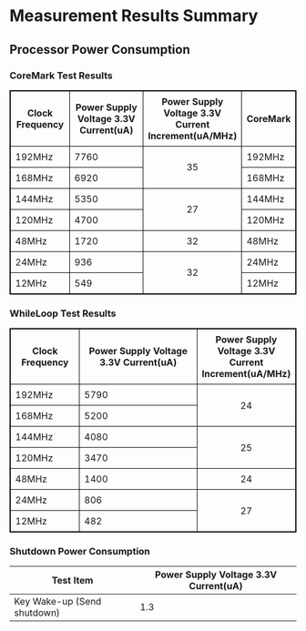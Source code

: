 # Measurement Results Summary

## Processor Power Consumption

### CoreMark Test Results

<table border="1" style="border-collapse: collapse; border: 1px solid black;">
<thead>
<tr>
<th style="border: 1px solid black; padding: 8px;">Clock Frequency</th>
<th style="border: 1px solid black; padding: 8px;">Power Supply Voltage 3.3V Current(uA)</th>
<th style="border: 1px solid black; padding: 8px; width: 100px;">Power Supply Voltage 3.3V Current Increment(uA/MHz)</th>
<th style="border: 1px solid black; padding: 8px;">CoreMark</th>
</tr>
</thead>
<tbody>
<tr>
<td style="border: 1px solid black; padding: 8px;">192MHz</td>
<td style="border: 1px solid black; padding: 8px;">7760</td>
<td rowspan="2" style="border: 1px solid black; padding: 4px; text-align: center; vertical-align: middle; width: 100px;">35</td>
<td style="border: 1px solid black; padding: 8px;">192MHz</td>
</tr>
<tr>
<td style="border: 1px solid black; padding: 8px;">168MHz</td>
<td style="border: 1px solid black; padding: 8px;">6920</td>
<td style="border: 1px solid black; padding: 8px;">168MHz</td>
</tr>
<tr>
<td style="border: 1px solid black; padding: 8px;">144MHz</td>
<td style="border: 1px solid black; padding: 8px;">5350</td>
<td rowspan="2" style="border: 1px solid black; padding: 4px; text-align: center; vertical-align: middle; width: 100px;">27</td>
<td style="border: 1px solid black; padding: 8px;">144MHz</td>
</tr>
<tr>
<td style="border: 1px solid black; padding: 8px;">120MHz</td>
<td style="border: 1px solid black; padding: 8px;">4700</td>
<td style="border: 1px solid black; padding: 8px;">120MHz</td>
</tr>
<tr>
<td style="border: 1px solid black; padding: 8px;">48MHz</td>
<td style="border: 1px solid black; padding: 8px;">1720</td>
<td style="border: 1px solid black; padding: 4px; text-align: center; width: 100px;">32</td>
<td style="border: 1px solid black; padding: 8px;">48MHz</td>
</tr>
<tr>
<td style="border: 1px solid black; padding: 8px;">24MHz</td>
<td style="border: 1px solid black; padding: 8px;">936</td>
<td rowspan="2" style="border: 1px solid black; padding: 4px; text-align: center; vertical-align: middle; width: 100px;">32</td>
<td style="border: 1px solid black; padding: 8px;">24MHz</td>
</tr>
<tr>
<td style="border: 1px solid black; padding: 8px;">12MHz</td>
<td style="border: 1px solid black; padding: 8px;">549</td>
<td style="border: 1px solid black; padding: 8px;">12MHz</td>
</tr>
</tbody>
</table>

### WhileLoop Test Results

<table border="1" style="border-collapse: collapse; border: 1px solid black;">
<thead>
<tr>
<th style="border: 1px solid black; padding: 8px;">Clock Frequency</th>
<th style="border: 1px solid black; padding: 8px;">Power Supply Voltage 3.3V Current(uA)</th>
<th style="border: 1px solid black; padding: 8px; width: 100px;">Power Supply Voltage 3.3V Current Increment(uA/MHz)</th>
</tr>
</thead>
<tbody>
<tr>
<td style="border: 1px solid black; padding: 8px;">192MHz</td>
<td style="border: 1px solid black; padding: 8px;">5790</td>
<td rowspan="2" style="border: 1px solid black; padding: 4px; text-align: center; vertical-align: middle; width: 100px;">24</td>
</tr>
<tr>
<td style="border: 1px solid black; padding: 8px;">168MHz</td>
<td style="border: 1px solid black; padding: 8px;">5200</td>
</tr>
<tr>
<td style="border: 1px solid black; padding: 8px;">144MHz</td>
<td style="border: 1px solid black; padding: 8px;">4080</td>
<td rowspan="2" style="border: 1px solid black; padding: 4px; text-align: center; vertical-align: middle; width: 100px;">25</td>
</tr>
<tr>
<td style="border: 1px solid black; padding: 8px;">120MHz</td>
<td style="border: 1px solid black; padding: 8px;">3470</td>
</tr>
<tr>
<td style="border: 1px solid black; padding: 8px;">48MHz</td>
<td style="border: 1px solid black; padding: 8px;">1400</td>
<td style="border: 1px solid black; padding: 4px; text-align: center; width: 100px;">24</td>
</tr>
<tr>
<td style="border: 1px solid black; padding: 8px;">24MHz</td>
<td style="border: 1px solid black; padding: 8px;">806</td>
<td rowspan="2" style="border: 1px solid black; padding: 4px; text-align: center; vertical-align: middle; width: 100px;">27</td>
</tr>
<tr>
<td style="border: 1px solid black; padding: 8px;">12MHz</td>
<td style="border: 1px solid black; padding: 8px;">482</td>
</tr>
</tbody>
</table>

### Shutdown Power Consumption

| Test Item | Power Supply Voltage 3.3V Current(uA) |
|--------|----------------------|
| Key Wake-up (Send shutdown) | 1.3 |